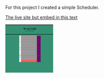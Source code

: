 For this project I created a simple Scheduler.

<a href="https://kitesur7.github.io/scheduler/"> The live site but embed in this text</a>

<img src="./Assets/readmeSS.png"  height="150" width="150">